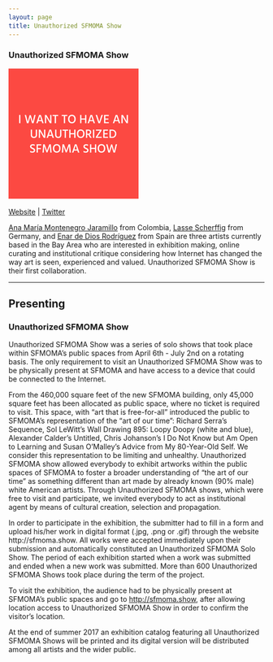 ```yaml
---
layout: page
title: Unauthorized SFMOMA Show
---
```

<h3>Unauthorized SFMOMA Show</h3>
<img src="unauth_sfmoma.jpg" />
<p><a href="https://github.com/8manos/sfm" target="_blank">Website</a> | <a href="https://twitter.com/unsfmomashow" target="_blank">Twitter</a></p>
<p><a href="http://montenegrojaramillo.info/" target="_blank">Ana María Montenegro Jaramillo</a> from Colombia, <a href="http://lassescherffig.de/" target="_blank">Lasse Scherffig</a> from Germany, and <a href="http://www.enardediosrodriguez.com/" target="_blank">Enar de Dios Rodríguez</a> from Spain are three artists currently based in the Bay Area who are interested in exhibition making, online curating and institutional critique considering how Internet has changed the way art is seen, experienced and valued. Unauthorized SFMOMA Show is their first collaboration.</p>

<hr />
<h2>Presenting</h2>
<h3>Unauthorized SFMOMA Show</h3>
<p>Unauthorized SFMOMA Show was a series of solo shows that took place within SFMOMA’s public spaces from April 6th - July 2nd on a rotating basis. The only requirement to visit an Unauthorized SFMOMA Show was to be physically present at SFMOMA and have access to a device that could be connected to the Internet.</p>

<p>From the 460,000 square feet of the new SFMOMA building, only 45,000 square feet has been allocated as public space, where no ticket is required to visit. This space, with “art that is free-for-all” introduced the public to SFMOMA’s representation of the “art of our time”: Richard Serra’s Sequence, Sol LeWitt’s Wall Drawing 895: Loopy Doopy (white and blue), Alexander Calder’s Untitled, Chris Johanson’s I Do Not Know but Am Open to Learning and Susan O’Malley’s Advice from My 80-Year-Old Self. We consider this representation to be limiting and unhealthy. Unauthorized SFMOMA show allowed everybody to exhibit artworks within the public spaces of SFMOMA to foster a broader understanding of “the art of our time” as something different than art made by already known (90% male) white American artists. Through Unauthorized SFMOMA shows, which were free to visit and participate, we invited everybody to act as institutional agent by means of cultural creation, selection and propagation.</p>

<p>In order to participate in the exhibition, the submitter had to fill in a form and upload his/her work in digital format (.jpg, .png or .gif) through the website http://sfmoma.show. All works were accepted immediately upon their submission and automatically constituted an Unauthorized SFMOMA Solo Show. The period of each exhibition started when a work was submitted and ended when a new work was submitted. More than 600 Unauthorized SFMOMA Shows took place during the term of the project.</p>

<p>To visit the exhibition, the audience had to be physically present at SFMOMA’s public spaces and go to <a href="https://sfmoma.show/" target="_blank">http://sfmoma.show</a>, after allowing location access to Unauthorized SFMOMA Show in order to confirm the visitor’s location.</p>

<p>At the end of summer 2017 an exhibition catalog featuring all Unauthorized SFMOMA Shows will be printed and its digital version will be distributed among all artists and the wider public.</p>